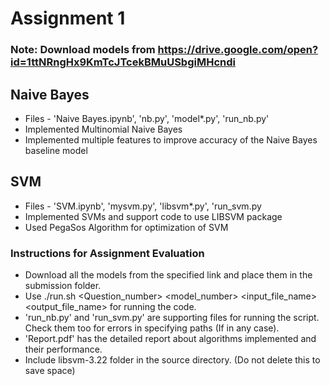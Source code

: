 # Assignment 1

### Note: Download models from https://drive.google.com/open?id=1ttNRngHx9KmTcJTcekBMuUSbgiMHcndi

## Naive Bayes

- Files - 'Naive Bayes.ipynb', 'nb.py', 'model*.py', 'run_nb.py'
- Implemented Multinomial Naive Bayes
- Implemented multiple features to improve accuracy of the Naive Bayes baseline model

## SVM

- Files - 'SVM.ipynb', 'mysvm.py', 'libsvm*.py', 'run_svm.py
- Implemented SVMs and support code to use LIBSVM package
- Used PegaSos Algorithm for optimization of SVM

### Instructions for Assignment Evaluation

- Download all the models from the specified link and place them in the submission folder.
- Use ./run.sh <Question_number> <model_number> <input_file_name> <output_file_name> for running the code.
- 'run_nb.py' and 'run_svm.py' are supporting files for running the script. Check them too for errors in specifying paths (If in any case).
- 'Report.pdf' has the detailed report about algorithms implemented and their performance.
- Include libsvm-3.22 folder in the source directory. (Do not delete this to save space)